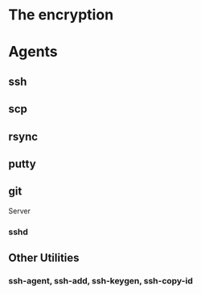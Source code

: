 The encryption
================================================================================

Agents
================================================================================

ssh
--------------------------------------------------------------------------------
scp
--------------------------------------------------------------------------------
rsync
--------------------------------------------------------------------------------
putty
--------------------------------------------------------------------------------
git
--------------------------------------------------------------------------------

Server

### sshd

## Other Utilities

### ssh-agent, ssh-add, ssh-keygen, ssh-copy-id

